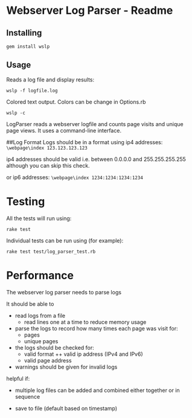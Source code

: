 # Webserver Log Parser - Readme

## Installing

  `gem install wslp`

## Usage

Reads a log file and display results:

  `wslp -f logfile.log`

Colored text output.  Colors can be change in Options.rb

  `wslp -c`

LogParser reads a webserver logfile and counts page visits and unique page views.
It uses a command-line interface.

##Log Format
Logs should be in a format using ip4 addresses:
`\webpage\index 123.123.123.123`

ip4 addresses should be valid i.e. between 0.0.0.0 and 255.255.255.255 although
you can skip this check.

or ip6 addresses:
`\webpage\index 1234:1234:1234:1234`

# Testing

All the tests will run using:

  `rake test`

Individual tests can be run using (for example):

  `rake test test/log_parser_test.rb`

# Performance

The webserver log parser needs to parse logs

It should be able to
+ read logs from a file
  + read lines one at a time to reduce memory usage
+ parse the logs to record how many times each page was visit for:
  + pages
  + unique pages
+ the logs should be checked for:
  + valid format
  ++ valid ip address (IPv4 and IPv6)
  + valid page address
+ warnings should be given for invalid logs

helpful if:
+ multiple log files can be added and combined either together or in sequence
- save to file (default based on timestamp)
